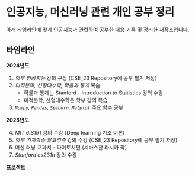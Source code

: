 # 인공지능, 머신러닝 관련 개인 공부 정리

아래 타임라인에 맞게 인공지능과 관련하여 공부한 내용 기록 및 정리한 저장소입니다.
 
## 타임라인

**2024년도**
1. _학부 인공지능_ 강의 구상 (CSE_23 Repository에 공부 필기 저장)
2. _미적분학, 선형대수학, 확률과 통계_ 복습
    - 확률과 통계는 Stanford - Introduction to Statistics 강의 수강
    - 미적분학, 선형대수학은 학부 강의 복습
3. _`Numpy`, `Pandas`, `Seaborn`, `Matplot`_ 주요 함수 공부 

**2025년도**

4. _MIT 6.S191_ 강의 수강 (Deep learning 기초 이론)
5. _학부 기계학습 알고리즘_ 강의 수강 (CSE_23 Repository에 공부 필기 저장) 
7. 머신 러닝 교과서 - 파이토치편 (세바스찬 라시카 작)
8. _Stanford cs231n_ 강의 수강


**프로젝트**
